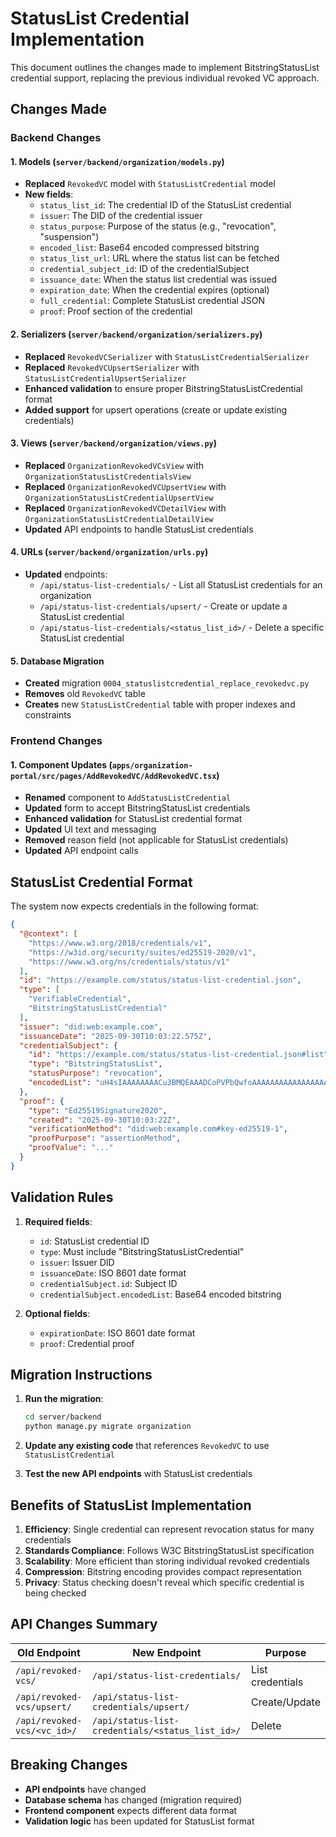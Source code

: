 # StatusList Credential Implementation

This document outlines the changes made to implement BitstringStatusList credential support, replacing the previous individual revoked VC approach.

## Changes Made

### Backend Changes

#### 1. Models (`server/backend/organization/models.py`)
- **Replaced** `RevokedVC` model with `StatusListCredential` model
- **New fields**:
  - `status_list_id`: The credential ID of the StatusList credential
  - `issuer`: The DID of the credential issuer
  - `status_purpose`: Purpose of the status (e.g., "revocation", "suspension")
  - `encoded_list`: Base64 encoded compressed bitstring
  - `status_list_url`: URL where the status list can be fetched
  - `credential_subject_id`: ID of the credentialSubject
  - `issuance_date`: When the status list credential was issued
  - `expiration_date`: When the credential expires (optional)
  - `full_credential`: Complete StatusList credential JSON
  - `proof`: Proof section of the credential

#### 2. Serializers (`server/backend/organization/serializers.py`)
- **Replaced** `RevokedVCSerializer` with `StatusListCredentialSerializer`
- **Replaced** `RevokedVCUpsertSerializer` with `StatusListCredentialUpsertSerializer`
- **Enhanced validation** to ensure proper BitstringStatusListCredential format
- **Added support** for upsert operations (create or update existing credentials)

#### 3. Views (`server/backend/organization/views.py`)
- **Replaced** `OrganizationRevokedVCsView` with `OrganizationStatusListCredentialsView`
- **Replaced** `OrganizationRevokedVCUpsertView` with `OrganizationStatusListCredentialUpsertView`
- **Replaced** `OrganizationRevokedVCDetailView` with `OrganizationStatusListCredentialDetailView`
- **Updated** API endpoints to handle StatusList credentials

#### 4. URLs (`server/backend/organization/urls.py`)
- **Updated** endpoints:
  - `/api/status-list-credentials/` - List all StatusList credentials for an organization
  - `/api/status-list-credentials/upsert/` - Create or update a StatusList credential
  - `/api/status-list-credentials/<status_list_id>/` - Delete a specific StatusList credential

#### 5. Database Migration
- **Created** migration `0004_statuslistcredential_replace_revokedvc.py`
- **Removes** old `RevokedVC` table
- **Creates** new `StatusListCredential` table with proper indexes and constraints

### Frontend Changes

#### 1. Component Updates (`apps/organization-portal/src/pages/AddRevokedVC/AddRevokedVC.tsx`)
- **Renamed** component to `AddStatusListCredential`
- **Updated** form to accept BitstringStatusList credentials
- **Enhanced validation** for StatusList credential format
- **Updated** UI text and messaging
- **Removed** reason field (not applicable for StatusList credentials)
- **Updated** API endpoint calls

## StatusList Credential Format

The system now expects credentials in the following format:

```json
{
  "@context": [
    "https://www.w3.org/2018/credentials/v1",
    "https://w3id.org/security/suites/ed25519-2020/v1",
    "https://www.w3.org/ns/credentials/status/v1"
  ],
  "id": "https://example.com/status/status-list-credential.json",
  "type": [
    "VerifiableCredential",
    "BitstringStatusListCredential"
  ],
  "issuer": "did:web:example.com",
  "issuanceDate": "2025-09-30T10:03:22.575Z",
  "credentialSubject": {
    "id": "https://example.com/status/status-list-credential.json#list",
    "type": "BitstringStatusList",
    "statusPurpose": "revocation",
    "encodedList": "uH4sIAAAAAAAACu3BMQEAAADCoPVPbQwfoAAAAAAAAAAAAAAAAAAAAIC3AYbSVKsAQAAA"
  },
  "proof": {
    "type": "Ed25519Signature2020",
    "created": "2025-09-30T10:03:22Z",
    "verificationMethod": "did:web:example.com#key-ed25519-1",
    "proofPurpose": "assertionMethod",
    "proofValue": "..."
  }
}
```

## Validation Rules

1. **Required fields**:
   - `id`: StatusList credential ID
   - `type`: Must include "BitstringStatusListCredential"
   - `issuer`: Issuer DID
   - `issuanceDate`: ISO 8601 date format
   - `credentialSubject.id`: Subject ID
   - `credentialSubject.encodedList`: Base64 encoded bitstring

2. **Optional fields**:
   - `expirationDate`: ISO 8601 date format
   - `proof`: Credential proof

## Migration Instructions

1. **Run the migration**:
   ```bash
   cd server/backend
   python manage.py migrate organization
   ```

2. **Update any existing code** that references `RevokedVC` to use `StatusListCredential`

3. **Test the new API endpoints** with StatusList credentials

## Benefits of StatusList Implementation

1. **Efficiency**: Single credential can represent revocation status for many credentials
2. **Standards Compliance**: Follows W3C BitstringStatusList specification
3. **Scalability**: More efficient than storing individual revoked credentials
4. **Compression**: Bitstring encoding provides compact representation
5. **Privacy**: Status checking doesn't reveal which specific credential is being checked

## API Changes Summary

| Old Endpoint | New Endpoint | Purpose |
|-------------|-------------|---------|
| `/api/revoked-vcs/` | `/api/status-list-credentials/` | List credentials |
| `/api/revoked-vcs/upsert/` | `/api/status-list-credentials/upsert/` | Create/Update |
| `/api/revoked-vcs/<vc_id>/` | `/api/status-list-credentials/<status_list_id>/` | Delete |

## Breaking Changes

- **API endpoints** have changed
- **Database schema** has changed (migration required)
- **Frontend component** expects different data format
- **Validation logic** has been updated for StatusList format
